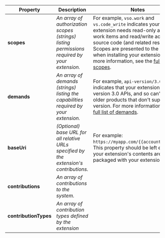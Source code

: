 
| Property | Description | Notes |
| --- | --- | --- |
| **scopes** | *An array of authorization scopes (strings) listing permissions required by your extension.* | For example, `vso.work` and `vs.code_write` indicates your extension needs read-only access to work items and read/write access to source code (and related resource). Scopes are presented to the user when installing your extension. For more information, see the [full list of scopes](/azure/devops/extend/develop/manifest#scopes). |
| **demands** | *An array of demands (strings) listing the capabilities required by your extension.* | For example, `api-version/3.0` indicates that your extension uses version 3.0 APIs, and so can't run in older products that don't support this version. For more information, see the [full list of demands](/azure/devops/extend/develop/manifest#demands). |
| **baseUri** | *(Optional) base URL for all relative URLs specified by the extension's contributions.* | For example: ```https://myapp.com/{{account.name}}/```. This property should be left empty if your extension's contents are packaged with your extension. |
| **contributions** | *An array of contributions to the system.* |  |
| **contributionTypes** | *An array of contribution types defined by the extension* |  |


